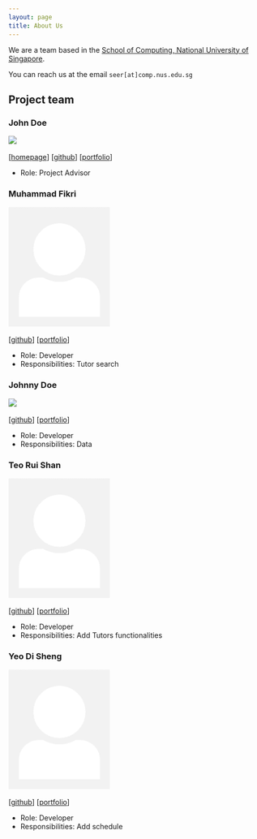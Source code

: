 ```yaml
---
layout: page
title: About Us
---
```


We are a team based in the [School of Computing, National University of Singapore](http://www.comp.nus.edu.sg).

You can reach us at the email `seer[at]comp.nus.edu.sg`

## Project team

### John Doe

<img src="images/johndoe.png" width="200px">

[[homepage](http://www.comp.nus.edu.sg/~damithch)]
[[github](https://github.com/johndoe)]
[[portfolio](team/johndoe.md)]

* Role: Project Advisor

### Muhammad Fikri

<img src="images/mfjkri.png" width="200px">

[[github](http://github.com/mfjkri)]
[[portfolio](team/mfjkri.md)]

* Role: Developer
* Responsibilities: Tutor search

### Johnny Doe

<img src="images/johndoe.png" width="200px">

[[github](http://github.com/johndoe)] [[portfolio](team/johndoe.md)]

* Role: Developer
* Responsibilities: Data

### Teo Rui Shan

<img src="images/ruishanteo.png" width="200px">

[[github](http://github.com/ruishanteo)]
[[portfolio](team/ruishanteo.md)]

* Role: Developer
* Responsibilities: Add Tutors functionalities

### Yeo Di Sheng

<img src="images/dishenggg.png" width="200px">

[[github](https://github.com/dishenggg)]
[[portfolio](team/dishenggg.md)]

* Role: Developer
* Responsibilities: Add schedule
